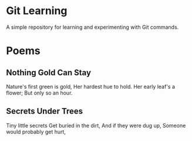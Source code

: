 # Git Learning

A simple repository for learning and experimenting with Git commands.

# Poems

## Nothing Gold Can Stay

Nature's first green is gold,
Her hardest hue to hold.
Her early leaf's a flower;
But only so an hour.

## Secrets Under Trees

Tiny little secrets
Get buried in the dirt,
And if they were dug up,
Someone would probably get hurt,